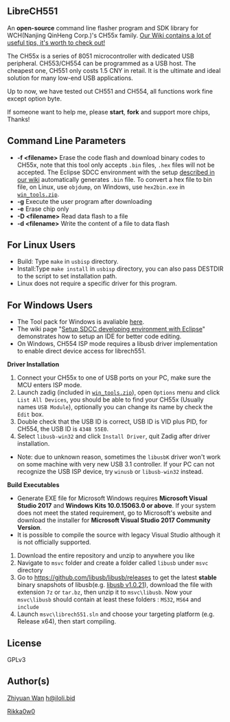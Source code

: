 LibreCH551
----------

An __open-source__ command line flasher program and SDK library for WCH(Nanjing QinHeng Corp.)'s CH55x family.
[Our Wiki contains a lot of useful tips, it's worth to check out!](../../wiki/Home)

The CH55x is a series of 8051 microcontroller with dedicated USB peripheral. CH553/CH554 can be programmed as a USB host.
The cheapest one, CH551 only costs 1.5 CNY in retail. It is the ultimate and ideal solution for many low-end USB applications.

Up to now, we have tested out CH551 and CH554, all functions work fine except option byte.

If someone want to help me, please __start__, __fork__ and support more chips, Thanks!

Command Line Parameters
------------
* __-f \<filename\>__ Erase the code flash and download binary codes to CH55x, note that this tool only accepts `.bin` files, `.hex` files will not be accepted.
The Eclipse SDCC environment with the setup [described in our wiki](../../wiki/Setup-SDCC-developing-environment-with-Eclipse) automatically generates `.bin` file. To convert a hex file to bin file, on Linux, use `objdump`, on Windows, use `hex2bin.exe` in [`win_tools.zip`](../../wiki/win_tools.zip).
* __-g__ Execute the user program after downloading
* __-e__ Erase chip only
* __-D \<filename\>__ Read data flash to a file
* __-d \<filename\>__ Write the content of a file to data flash

For Linux Users
----------

* Build: Type `make` in `usbisp` directory.
* Install:Type `make install` in `usbisp` directory, you can also pass DESTDIR to the script to set installation path. 
* Linux does not require a specific driver for this program.

For Windows Users
----------
* The Tool pack for Windows is avaliable [here](../../wiki/win_tools.zip).
* The wiki page "[Setup SDCC developing environment with Eclipse](../../wiki/Setup-SDCC-developing-environment-with-Eclipse)" demonstrates how to setup an IDE for better code editing.
* On Windows, CH554 ISP mode requires a libusb driver implementation to enable direct device access for librech551.

__Driver Installation__

1. Connect your CH55x to one of USB ports on your PC, make sure the MCU enters ISP mode.
2. Launch zadig (included in [`win_tools.zip`](../../wiki/win_tools.zip)), open `Options` menu and click `List All Devices`, 
you should be able to find your CH55x (Usually names `USB Module`), optionally you can change its name by check the `Edit` box. 
3. Double check that the USB ID is correct, USB ID is VID plus PID, for CH554, the USB ID is `4348 55E0`.
4. Select `libusb-win32` and click `Install Driver`, quit Zadig after driver installation.
* Note: due to unknown reason, sometimes the `libusbK` driver won't work on some machine with very new USB 3.1 controller. 
If your PC can not recognize the USB ISP device, try `winusb` or `libusb-win32` instead.

__Build Executables__
* Generate EXE file for Microsoft Windows requires __Microsoft Visual Studio 2017__ and __Windows Kits 10.0.15063.0 or above__.
If your system does not meet the stated requirement, go to Microsoft's website and download the installer for __Microsoft Visual Studio 2017 Community Version__.
* It is possible to compile the source with legacy Visual Studio although it is not officially supported.
1. Download the entire repository and unzip to anywhere you like
2. Navigate to `msvc` folder and create a folder called `libusb` under `msvc` directory
3. Go to <https://github.com/libusb/libusb/releases> to get the latest __stable__ binary snapshots of libusb(e.g. [libusb v1.0.21](https://github.com/libusb/libusb/releases/tag/v1.0.21)), download the file with extension `7z` or `tar.bz`, then unzip it to `msvc\libusb`. Now your `msvc\libusb` should contain at least these folders : `MS32`, `MS64` and `include`
4. Launch `msvc\librech551.sln` and choose your targeting platform (e.g. Release x64), then start compiling.

License
----------

GPLv3

Author(s)
----------

[Zhiyuan Wan](https://github.com/rgwan) <h@iloli.bid>

[Rikka0w0](https://github.com/rikka0w0)